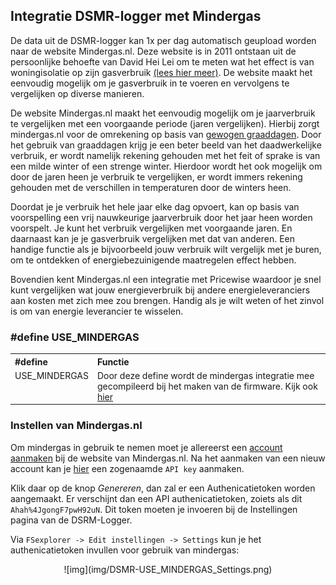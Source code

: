 ## Integratie DSMR-logger met Mindergas

De data uit de DSMR-logger kan 1x per dag automatisch geupload worden naar de website Mindergas.nl. 
Deze website is in 2011 ontstaan uit de persoonlijke behoefte van David Hei Lei om te meten wat 
het effect is van woningisolatie op zijn gasverbruik
<a href="https://mindergas.nl/about_us" target="_blank">(lees hier meer)</a>.
De website maakt het eenvoudig mogelijk om je gasverbruik in te voeren en vervolgens te 
vergelijken op diverse manieren. 

De website Mindergas.nl maakt het eenvoudig mogelijk om je jaarverbruik te vergelijken 
met een voorgaande periode (jaren vergelijken). Hierbij zorgt mindergas.nl voor de 
omrekening op basis van 
<a href="https://mindergas.nl/degree_days_calculation/explanation" target="_blank">gewogen graaddagen</a>.
Door het gebruik van graaddagen krijg je een beter beeld van het daadwerkelijke verbruik, 
er wordt namelijk rekening gehouden met het feit of sprake is van een milde winter of een 
strenge winter. Hierdoor wordt het ook mogelijk om door de jaren heen je verbruik te 
vergelijken, er wordt immers rekening gehouden met de verschillen in temperaturen door 
de winters heen.

Doordat je je verbruik het hele jaar elke dag opvoert, kan op basis van voorspelling een 
vrij nauwkeurige jaarverbruik door het jaar heen worden voorspelt. Je kunt het verbruik 
vergelijken met voorgaande jaren. En daarnaast kan je je gasverbruik vergelijken met 
dat van anderen. Een handige functie als je bijvoorbeeld jouw verbruik wilt vergelijk met 
je buren, om te ontdekken of energiebezuinigende maatregelen effect hebben.

Bovendien kent Mindergas.nl een integratie met Pricewise waardoor je snel kunt vergelijken
wat jouw energieverbruik bij andere energieleveranciers aan kosten met zich mee zou brengen. 
Handig als je wilt weten of het zinvol is om van energie leverancier te wisselen.

### #define USE_MINDERGAS

<table>
<tr>
<th align="left">#define</th><th align="left">Functie</th>
</tr><tr>
<td style="vertical-align:top">USE_MINDERGAS</td>
<td>Door deze define wordt de mindergas integratie mee gecompileerd 
bij het maken van de firmware. Kijk ook <a href="../Use_Mindergas/">hier</a>
</td>
</tr>
</table>

### Instellen van Mindergas.nl
Om mindergas in gebruik te nemen moet je allereerst een 
<a href="https://mindergas.nl/users/sign_up" target="_blank">account aanmaken</a>
bij de website van Mindergas.nl. Na het aanmaken van een nieuw account kan je 
<a href="https://mindergas.nl/member/api" target="_blank">hier</a> een zogenaamde
`API key` aanmaken.

Klik daar op de knop *Genereren*, dan zal er een Authenicatietoken worden aangemaakt. 
Er verschijnt dan een API authenicatietoken, zoiets als dit `Ahah%4JgongF7pwH92uN`. 
Dit token moeten je invoeren bij de Instellingen pagina van de DSRM-Logger. 

Via  `FSexplorer -> Edit instellingen -> Settings` kun je het authenicatietoken 
invullen voor gebruik van mindergas:

<center>![img](img/DSMR-USE_MINDERGAS_Settings.png)</center>

